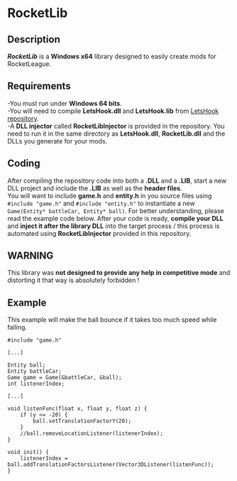 # RocketLib
## Description
***RocketLib*** is a **Windows x64** library designed to easily create mods for RocketLeague.
## Requirements
-You must run under **Windows 64 bits**.  
-You will need to compile **LetsHook.dll** and **LetsHook.lib** from [LetsHook repository](https://github.com/HellDiner/LetsHook).  
-A **DLL injector** called **RocketLibInjector** is provided in the repository. You need to run it in the same directory as **LetsHook.dll**, **RocketLib.dll** and the DLLs you generate for your mods.  
## Coding
After compiling the repository code into both a **.DLL** and a **.LIB**, start a new DLL project and include the **.LIB** as well as the **header files**.  
You will want to include **game.h** and **entity.h** in you source files using `#include "game.h"` and `#include "entity.h"` to instantiate a new `Game(Entity* battleCar, Entity* ball)`. For better understanding, please read the example code below.
After your code is ready, **compile your DLL** and **inject it after the library DLL** into the target process / this process is automated using **RocketLibInjector** provided in this repository.
## WARNING
This library was **not designed to provide any help in competitive mode** and distorting it that way is absolutely forbidden !
## Example
This example will make the ball bounce if it takes too much speed while falling.

```
#include "game.h"

[...]

Entity ball;
Entity battleCar;
Game game = Game(&battleCar, &ball);
int listenerIndex;

[...]

void listenFunc(float x, float y, float z) {
    if (y <= -20) {
        ball.setTranslationFactorY(20);
    }
    //ball.removeLocationListener(listenerIndex);
}

void init() {
    listenerIndex = ball.addTranslationFactorsListener(Vector3DListener(listenFunc));
}
```
